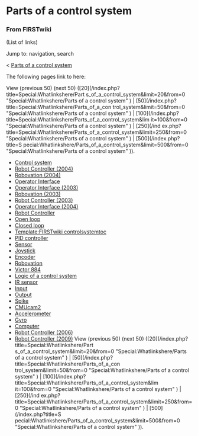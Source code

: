 # Parts of a control system

### From FIRSTwiki

(List of links)

Jump to: navigation, search

&lt; [Parts of a control
system](/index.php?title=Parts_of_a_control_system&redirect=no "Parts of a
control system" )  

The following pages link to here:

View (previous 50) (next 50) ([20](/index.php?title=Special:Whatlinkshere/Part
s_of_a_control_system&limit=20&from=0 "Special:Whatlinkshere/Parts of a
control system" ) | [50](/index.php?title=Special:Whatlinkshere/Parts_of_a_con
trol_system&limit=50&from=0 "Special:Whatlinkshere/Parts of a control system"
) | [100](/index.php?title=Special:Whatlinkshere/Parts_of_a_control_system&lim
it=100&from=0 "Special:Whatlinkshere/Parts of a control system" ) | [250](/ind
ex.php?title=Special:Whatlinkshere/Parts_of_a_control_system&limit=250&from=0
"Special:Whatlinkshere/Parts of a control system" ) | [500](/index.php?title=S
pecial:Whatlinkshere/Parts_of_a_control_system&limit=500&from=0
"Special:Whatlinkshere/Parts of a control system" )).

  * [Control system](Control_system "Control system" )
  * [Robot Controller (2004)](Robot_Controller_%282004%29 "Robot Controller \(2004\)" )
  * [Robovation (2004)](Robovation_%282004%29 "Robovation \(2004\)" )
  * [Operator Interface](Operator_Interface "Operator Interface" )
  * [Operator Interface (2003)](Operator_Interface_%282003%29 "Operator Interface \(2003\)" )
  * [Robovation (2003)](Robovation_%282003%29 "Robovation \(2003\)" )
  * [Robot Controller (2003)](Robot_Controller_%282003%29 "Robot Controller \(2003\)" )
  * [Operator Interface (2004)](Operator_Interface_%282004%29 "Operator Interface \(2004\)" )
  * [Robot Controller](Robot_Controller "Robot Controller" )
  * [Open loop](Open_loop "Open loop" )
  * [Closed loop](Closed_loop "Closed loop" )
  * [Template:FIRSTwiki controlsystemtoc](Template:FIRSTwiki_controlsystemtoc "Template:FIRSTwiki controlsystemtoc" )
  * [PID controller](PID_controller "PID controller" )
  * [Sensor](Sensor "Sensor" )
  * [Joystick](Joystick "Joystick" )
  * [Encoder](Encoder "Encoder" )
  * [Robovation](Robovation "Robovation" )
  * [Victor 884](Victor_884 "Victor 884" )
  * [Logic of a control system](Logic_of_a_control_system "Logic of a control system" )
  * [IR sensor](IR_sensor "IR sensor" )
  * [Input](Input "Input" )
  * [Output](Output "Output" )
  * [Spike](Spike "Spike" )
  * [CMUcam2](CMUcam2 "CMUcam2" )
  * [Accelerometer](Accelerometer "Accelerometer" )
  * [Gyro](Gyro "Gyro" )
  * [Computer](Computer "Computer" )
  * [Robot Controller (2006)](Robot_Controller_%282006%29 "Robot Controller \(2006\)" )
  * [Robot Controller (2009)](Robot_Controller_%282009%29 "Robot Controller \(2009\)" )
View (previous 50) (next 50) ([20](/index.php?title=Special:Whatlinkshere/Part
s_of_a_control_system&limit=20&from=0 "Special:Whatlinkshere/Parts of a
control system" ) | [50](/index.php?title=Special:Whatlinkshere/Parts_of_a_con
trol_system&limit=50&from=0 "Special:Whatlinkshere/Parts of a control system"
) | [100](/index.php?title=Special:Whatlinkshere/Parts_of_a_control_system&lim
it=100&from=0 "Special:Whatlinkshere/Parts of a control system" ) | [250](/ind
ex.php?title=Special:Whatlinkshere/Parts_of_a_control_system&limit=250&from=0
"Special:Whatlinkshere/Parts of a control system" ) | [500](/index.php?title=S
pecial:Whatlinkshere/Parts_of_a_control_system&limit=500&from=0
"Special:Whatlinkshere/Parts of a control system" )).

